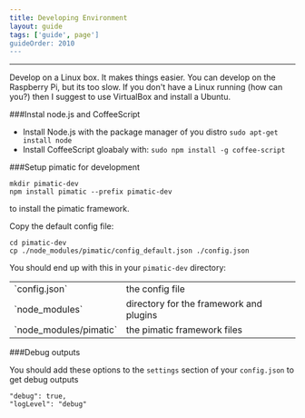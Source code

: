 ```yaml
---
title: Developing Environment
layout: guide
tags: ['guide', page']
guideOrder: 2010
---
```

-----------------------

Develop on a Linux box. It makes things easier. You can develop on the Raspberry Pi, but its too 
slow. If you don't have a Linux running (how can you?) then I suggest to use VirtualBox and 
install a Ubuntu.

###Instal node.js and CoffeeScript
* Install Node.js with the package manager of you distro `sudo apt-get install node` 
* Install CoffeeScript gloabaly with: `sudo npm install -g coffee-script`

###Setup pimatic for development

    mkdir pimatic-dev
    npm install pimatic --prefix pimatic-dev

to install the pimatic framework.

Copy the default config file:

    cd pimatic-dev
    cp ./node_modules/pimatic/config_default.json ./config.json

You should end up with this in your `pimatic-dev` directory:

<table class="table file-listing">
<tr><td>`config.json`</td>				       <td>the config file</td></tr>
<tr><td>`node_modules`</td>				       <td>directory for the framework and plugins</td></tr>
<tr><td>`node_modules/pimatic`</td>			   <td>the pimatic framework files</td></tr>
</table>

###Debug outputs

You should add these options to the `settings` section of your `config.json` to get debug outputs

    "debug": true,
    "logLevel": "debug"

